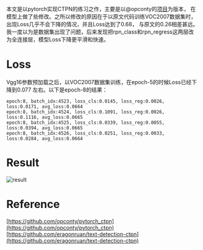 本文是以pytorch实现CTPN的练习之作，主要是以@opconty的[项目](https://github.com/opconty/pytorch_ctpn)为版本，
在模型上做了些修改。之所以修改的原因在于以原文代码训练VOC2007数据集时，出现Loss几乎不会下降的情况，并且Loss达到了0.68，
与原文的0.26相差甚远。我一度以为是数据集出现了问题，后来发现把rpn_class和rpn_regress这两层改为全连接层，模型Loss下降更平滑和快速。
# Loss
Vgg16参数预加载之后，以VOC2007数据集训练，在epoch-5的时候Loss已经下降到0.077
左右。以下是epoch-8的结果：    
```
epoch:8, batch_idx:4523, loss_cls:0.0145, loss_reg:0.0026, loss:0.0171, avg_loss:0.0664
epoch:8, batch_idx:4524, loss_cls:0.1091, loss_reg:0.0026, loss:0.1116, avg_loss:0.0665
epoch:8, batch_idx:4525, loss_cls:0.0339, loss_reg:0.0055, loss:0.0394, avg_loss:0.0665
epoch:8, batch_idx:4526, loss_cls:0.0251, loss_reg:0.0033, loss:0.0284, avg_loss:0.0664
```
# Result
![result](result.jpg)
# Reference
[https://github.com/opconty/pytorch_ctpn](https://github.com/opconty/pytorch_ctpn)   
[https://github.com/eragonruan/text-detection-ctpn](https://github.com/eragonruan/text-detection-ctpn)